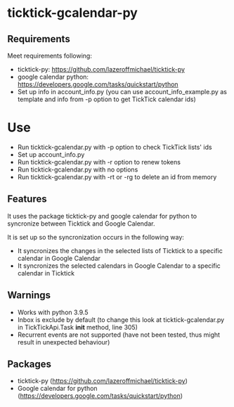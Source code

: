 # ticktick-gcalendar-py

## Requirements

Meet requirements following:
- ticktick-py: https://github.com/lazeroffmichael/ticktick-py
- google calendar python: https://developers.google.com/tasks/quickstart/python
- Set up info in account_info.py (you can use account_info_example.py as template and info from -p option to get TickTick calendar ids)

# Use

- Run ticktick-gcalendar.py with -p option to check TickTick lists' ids
- Set up account_info.py
- Run ticktick-gcalendar.py with -r option to renew tokens
- Run ticktick-gcalendar.py with no options
- Run ticktick-gcalendar.py with -rt or -rg to delete an id from memory

## Features

It uses the package ticktick-py and google calendar for python to syncronize between Ticktick and Google Calendar.

It is set up so the syncronization occurs in the following way:
- It syncronizes the changes in the selected lists of Ticktick to a specific calendar in Google Calendar
- It syncronizes the selected calendars in Google Calendar to a specific calendar in Ticktick

## Warnings

- Works with python 3.9.5
- Inbox is exclude by default (to change this look at ticktick-gcalendar.py in TickTickApi.Task __init__ method, line 305)
- Recurrent events are not supported (have not been tested, thus might result in unexpected behaviour)

## Packages

- ticktick-py (https://github.com/lazeroffmichael/ticktick-py)
- Google calendar for python (https://developers.google.com/tasks/quickstart/python)
